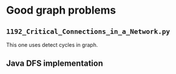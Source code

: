 
# Good graph problems

## `1192_Critical_Connections_in_a_Network.py`

This one uses detect cycles in graph.

## Java DFS implementation
